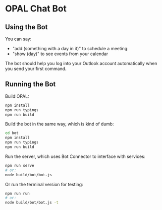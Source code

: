 # OPAL Chat Bot

## Using the Bot

You can say:

* "add (something with a day in it)" to schedule a meeting
* "show (day)" to see events from your calendar

The bot should help you log into your Outlook account automatically when you send your first command.

## Running the Bot

Build OPAL:

```sh
npm install
npm run typings
npm run build
```

Build the bot in the same way, which is kind of dumb:

```sh
cd bot
npm install
npm run typings
npm run build
```

Run the server, which uses Bot Connector to interface with services:

```sh
npm run serve
# or:
node build/bot/bot.js
```

Or run the terminal version for testing:

```sh
npm run run
# or:
node build/bot/bot.js -t
```
